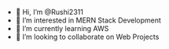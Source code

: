 - 👋 Hi, I’m @Rushi2311
- 👀 I’m interested in MERN Stack Development  
- 🌱 I’m currently learning AWS
- 💞️ I’m looking to collaborate on Web Projects

<!---
Rushi2311/Rushi2311 is a ✨ special ✨ repository because its `README.md` (this file) appears on your GitHub profile.
You can click the Preview link to take a look at your changes.
--->
